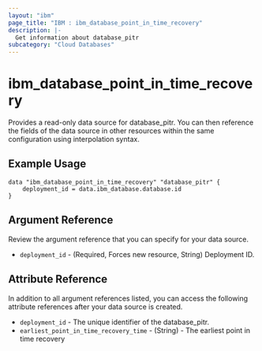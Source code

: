 ```yaml
---
layout: "ibm"
page_title: "IBM : ibm_database_point_in_time_recovery"
description: |-
  Get information about database_pitr
subcategory: "Cloud Databases"
---
```


# ibm_database_point_in_time_recovery

Provides a read-only data source for database_pitr. You can then reference the fields of the data source in other resources within the same configuration using interpolation syntax.

## Example Usage

```hcl
data "ibm_database_point_in_time_recovery" "database_pitr" {
	deployment_id = data.ibm_database.database.id
}
```

## Argument Reference

Review the argument reference that you can specify for your data source.

* `deployment_id` - (Required, Forces new resource, String) Deployment ID.

## Attribute Reference

In addition to all argument references listed, you can access the following attribute references after your data source is created.

* `deployment_id` - The unique identifier of the database_pitr.
* `earliest_point_in_time_recovery_time` - (String) - The earliest point in time recovery


